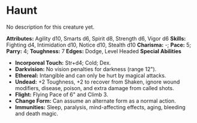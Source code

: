 # Haunt

No description for this creature yet.

**Attributes:** Agility d10, Smarts d6, Spirit d8, Strength d6, Vigor
d6
**Skills:** Fighting d4, Intimidation d10, Notice d10, Stealth d10
**Charisma:** -; **Pace:** 5; **Parry:** 4; **Toughness:** 7
**Edges:** Dodge, Level Headed
**Special Abilities**

- **Incorporeal Touch:** Str+d4; Cold; Dex.
- **Darkvision:** No vision penalties for darkness (range 12").
- **Ethereal:** Intangible and can only be hurt by magical attacks.
- **Undead:** +2 Toughness, +2 to recover from Shaken, ignore wound
modifiers, disease, poison, and extra damage from called shots.
- **Flight:** Flying Pace of 6" and Climb 3.
- **Change Form:** Can assume an alternate form as a normal action.
- **Immunities:** Sleep, paralysis, mind-affecting effects, aging,
bleeding and death magic.
